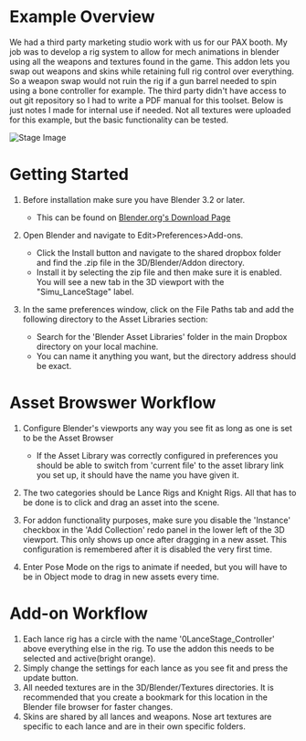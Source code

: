 # Example Overview
We had a third party marketing studio work with us for our PAX booth. My job was to develop a rig system to allow for mech animations in blender using all the weapons and textures found in the game. This addon lets you swap out weapons and skins while retaining full rig control over everything. So a weapon swap would not ruin the rig if a gun barrel needed to spin using a bone controller for example. The third party didn't have access to out git repository so I had to write a PDF manual for this toolset. Below is just notes I made for internal use if needed. Not all textures were uploaded for this example, but the basic functionality can be tested.

![Stage Image](./IMGs/Stage.gif) 

# Getting Started

1. Before installation make sure you have Blender 3.2 or later.
    - This can be found on [Blender.org's Download Page](https://www.blender.org/download/)

2. Open Blender and navigate to Edit>Preferences>Add-ons.
    - Click the Install button and navigate to the shared dropbox folder and find the .zip file in the 3D/Blender/Addon directory.
    - Install it by selecting the zip file and then make sure it is enabled. You will see a new tab in the 3D viewport with the "Simu_LanceStage" label.

3. In the same preferences window, click on the File Paths tab and add the following directory to the Asset Libraries section:
    - Search for the 'Blender Asset Libraries' folder in the main Dropbox directory on your local machine.
    - You can name it anything you want, but the directory address should be exact.

# Asset Browswer Workflow

1. Configure Blender's viewports any way you see fit as long as one is set to be the Asset Browser
    - If the Asset Library was correctly configured in preferences you should be able to switch from 'current file' to the asset library link you set up, it should have the name you have given it.

2. The two categories should be Lance Rigs and Knight Rigs. All that has to be done is to click and drag an asset into the scene.
3. For addon functionality purposes, make sure you disable the 'Instance' checkbox in the 'Add Collection' redo panel in the lower left of the 3D viewport. This only shows up once after dragging in a new asset. This configuration is remembered after it is disabled the very first time.
4. Enter Pose Mode on the rigs to animate if needed, but you will have to be in Object mode to drag in new assets every time.

# Add-on Workflow

1. Each lance rig has a circle with the name '0LanceStage_Controller' above everything else in the rig. To use the addon this needs to be selected and active(bright orange).
2. Simply change the settings for each lance as you see fit and press the update button. 
3. All needed textures are in the 3D/Blender/Textures directories. It is recommended that you create a bookmark for this location in the Blender file browser for faster changes. 
4. Skins are shared by all lances and weapons. Nose art textures are specific to each lance and are in their own specific folders.





